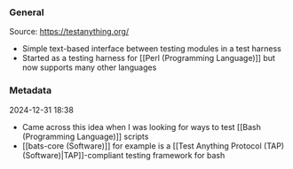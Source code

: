 ### General
Source: https://testanything.org/
- Simple text-based interface between testing modules in a test harness
- Started as a testing harness for [[Perl (Programming Language)]] but now supports many other languages


### Metadata
2024-12-31 18:38
- Came across this idea when I was looking for ways to test [[Bash (Programming Language)]] scripts
- [[bats-core (Software)]] for example is a [[Test Anything Protocol (TAP) (Software)|TAP]]-compliant testing framework for bash